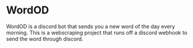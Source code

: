 # WordOD

WordOD is a discord bot that sends you a new word of the day every morning.
This is a webscraping project that runs off a discord webhook to send the word through discord.
